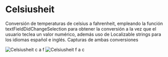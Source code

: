 # Celsiusheit
Conversión de temperaturas de celsius a fahrenheit, empleando la función textFieldDidChangeSelection para obtener la conversión a la vez que el usuario teclea un valor numérico, además uso de Localizable strings para los idiomas español e inglés.
Capturas de ambas conversiones

![Celsiusheit c a f](https://user-images.githubusercontent.com/71530089/105110142-f6a69b80-5a8b-11eb-97e1-b2e52ac0a5a1.png)
![Celsiusheit f a c](https://user-images.githubusercontent.com/71530089/105110147-f7d7c880-5a8b-11eb-9b64-925ce752e1ed.png)
